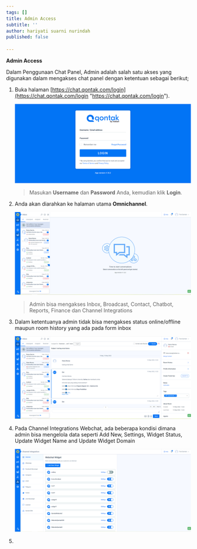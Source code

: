 ```yaml
---
tags: []
title: Admin Access
subtitle: ''
author: hariyati suarni nurindah
published: false

---
```

**Admin Access**

Dalam Penggunaan Chat Panel, Admin adalah salah satu akses yang digunakan dalam mengakses chat panel dengan ketentuan sebagai berikut;

1. Buka halaman [https://chat.qontak.com/login](https://chat.qontak.com/login "https://chat.qontak.com/login").

   ![](/uploads/login-qontak-c.png)

   > Masukan **Username** dan **Password** Anda, kemudian klik **Login**.
2. Anda akan diarahkan ke halaman utama **Omnichannel**.

   ![](/uploads/admin1.PNG)

   > Admin bisa mengakses Inbox, Broadcast, Contact, Chatbot, Reports, Finance dan Channel Integrations
3. Dalam ketentuanya admin tidak bisa mengakses  status online/offline maupun room history yang ada pada form inbox

   ![](/uploads/admin2.PNG)
4. Pada Channel Integrations Webchat, ada beberapa kondisi dimana admin bisa mengelola data seperti Add New, Settings, Widget Status, Update Widget Name and Update Widget Domain

   ![](/uploads/admin3.PNG)
5. 